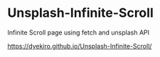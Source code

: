 # Unsplash-Infinite-Scroll
Infinite Scroll page using fetch and unsplash API


https://dyekiro.github.io/Unsplash-Infinite-Scroll/
